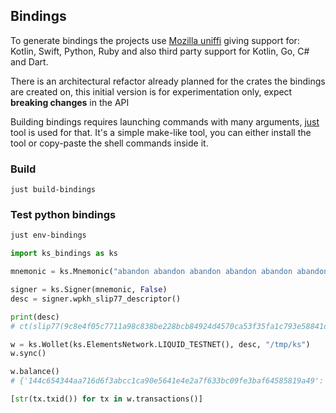 
## Bindings

To generate bindings the projects use [Mozilla uniffi](https://mozilla.github.io/uniffi-rs/) giving support for: Kotlin, Swift, Python, Ruby and also third party support for Kotlin, Go, C# and Dart.

There is an architectural refactor already planned for the crates the bindings are created on, this initial version is for experimentation only, 
expect **breaking changes** in the API

Building bindings requires launching commands with many arguments, [just](https://github.com/casey/just) tool is used for that.
It's a simple make-like tool, you can either install the tool or copy-paste the shell commands inside it.


### Build

```shell
just build-bindings
```

### Test python bindings

```sh
just env-bindings
```

```python
import ks_bindings as ks

mnemonic = ks.Mnemonic("abandon abandon abandon abandon abandon abandon abandon abandon abandon abandon abandon about")

signer = ks.Signer(mnemonic, False)
desc = signer.wpkh_slip77_descriptor()

print(desc) 
# ct(slip77(9c8e4f05c7711a98c838be228bcb84924d4570ca53f35fa1c793e58841d47023),elwpkh([73c5da0a/84'/1'/0']tpubDC8msFGeGuwnKG9Upg7DM2b4DaRqg3CUZa5g8v2SRQ6K4NSkxUgd7HsL2XVWbVm39yBA4LAxysQAm397zwQSQoQgewGiYZqrA9DsP4zbQ1M/<0;1>/*))#2e4n992d

w = ks.Wollet(ks.ElementsNetwork.LIQUID_TESTNET(), desc, "/tmp/ks")
w.sync()

w.balance()
# {'144c654344aa716d6f3abcc1ca90e5641e4e2a7f633bc09fe3baf64585819a49': 100000}

[str(tx.txid()) for tx in w.transactions()]

```
